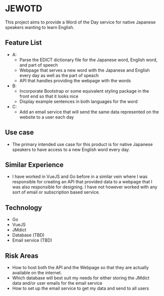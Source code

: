 # JEWOTD

This project aims to provide a Word of the Day service for native Japanese speakers wanting to learn English.

## Feature List

* A:
  * Parse the EDICT dictionary file for the Japanese word, English word, and part of speech
  * Webpage that serves a new word with the Japanese and English every day as well as the part of speach
  * API that handles providing the webpage with the words
* B:
  * Incorporate Bootstrap or some equivalent styling package in the front end so that it looks nice
  * Display example sentences in both languages for the word
* C:
  * Add an email service that will send the same data represented on the website to a user each day

## Use case

* The primary intended use case for this product is for native Japanese speakers to have access to a new English word every day.

## Similar Experience

* I have worked in VueJS and Go before in a similar vein where I was responsible for creating an API that provided data to a webpage that I was also responsible for designing. I have not however worked with any sort of email or subscription based service.

## Technology

* Go
* VueJS
* JMdict
* Database (TBD)
* Email service (TBD)

## Risk Areas

* How to host both the API and the Webpage so that they are actually available on the internet.
* Which database will best suit my needs for either storing the JMdict data and/or user emails for the email service
* How to set up the email service to get my data and send to all users
